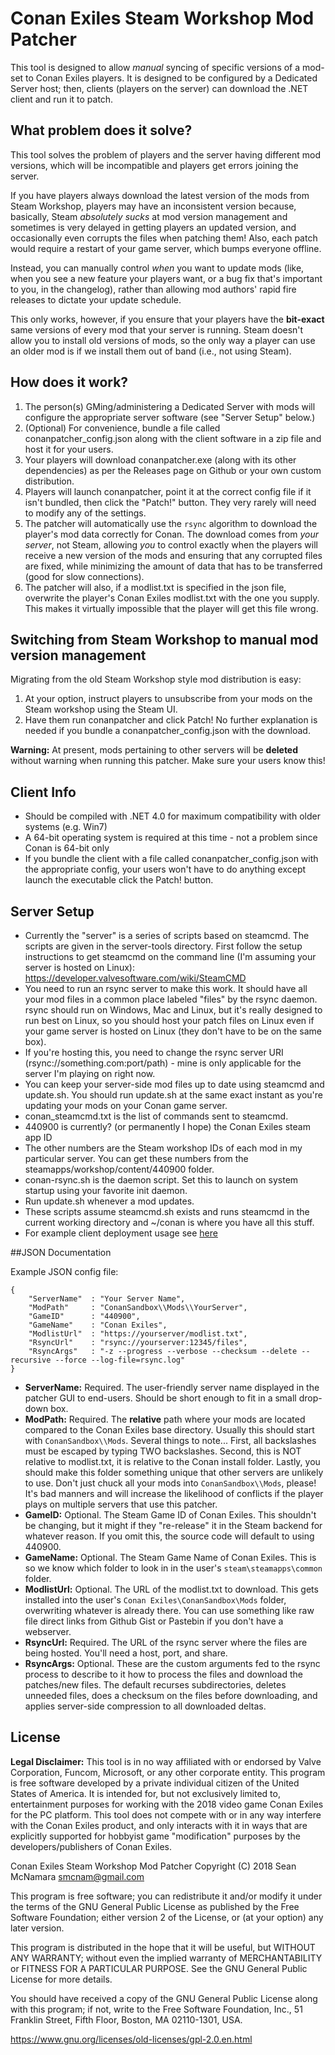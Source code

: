 # Conan Exiles Steam Workshop Mod Patcher

This tool is designed to allow *manual* syncing of specific versions of a mod-set to Conan Exiles players. It is designed to be configured by a Dedicated Server host; then, clients (players on the server) can download the .NET client and run it to patch.

## What problem does it solve?

This tool solves the problem of players and the server having different mod versions, which will be incompatible and players get errors joining the server.

If you have players always download the latest version of the mods from Steam Workshop, players may have an inconsistent version because, basically, Steam *absolutely sucks* at mod version management and sometimes is very delayed in getting players an updated version, and occasionally even corrupts the files when patching them! Also, each patch would require a restart of your game server, which bumps everyone offline.

Instead, you can manually control *when* you want to update mods (like, when you see a new feature your players want, or a bug fix that's important to you, in the changelog), rather than allowing mod authors' rapid fire releases to dictate your update schedule.

This only works, however, if you ensure that your players have the **bit-exact** same versions of every mod that your server is running. Steam doesn't allow you to install old versions of mods, so the only way a player can use an older mod is if we install them out of band (i.e., not using Steam).

## How does it work?

1. The person(s) GMing/administering a Dedicated Server with mods will configure the appropriate server software (see "Server Setup" below.)
2. (Optional) For convenience, bundle a file called conanpatcher_config.json along with the client software in a zip file and host it for your users.
3. Your players will download conanpatcher.exe (along with its other dependencies) as per the Releases page on Github or your own custom distribution.
4. Players will launch conanpatcher, point it at the correct config file if it isn't bundled, then click the "Patch!" button. They very rarely will need to modify any of the settings.
5. The patcher will automatically use the `rsync` algorithm to download the player's mod data correctly for Conan. The download comes from *your server*, not Steam, allowing *you* to control exactly when the players will receive a new version of the mods and ensuring that any corrupted files are fixed, while minimizing the amount of data that has to be transferred (good for slow connections).
6. The patcher will also, if a modlist.txt is specified in the json file, overwrite the player's Conan Exiles modlist.txt with the one you supply. This makes it virtually impossible that the player will get this file wrong.

## Switching from Steam Workshop to manual mod version management

Migrating from the old Steam Workshop style mod distribution is easy:

1. At your option, instruct players to unsubscribe from your mods on the Steam workshop using the Steam UI.
2. Have them run conanpatcher and click Patch! No further explanation is needed if you bundle a conanpatcher_config.json with the download.

**Warning:** At present, mods pertaining to other servers will be **deleted** without warning when running this patcher. Make sure your users know this!

## Client Info

- Should be compiled with .NET 4.0 for maximum compatibility with older systems (e.g. Win7)
- A 64-bit operating system is required at this time - not a problem since Conan is 64-bit only
- If you bundle the client with a file called conanpatcher_config.json with the appropriate config, your users won't have to do anything except launch the executable click the Patch! button.

## Server Setup

 - Currently the "server" is a series of scripts based on steamcmd. The scripts are given in the server-tools directory. First follow the setup instructions to get steamcmd on the command line (I'm assuming your server is hosted on Linux): https://developer.valvesoftware.com/wiki/SteamCMD
 - You need to run an rsync server to make this work. It should have all your mod files in a common place labeled "files" by the rsync daemon. rsync should run on Windows, Mac and Linux, but it's really designed to run best on Linux, so you should host your patch files on Linux even if your game server is hosted on Linux (they don't have to be on the same box).
 - If you're hosting this, you need to change the rsync server URI (rsync://something.com:port/path) - mine is only applicable for the server I'm playing on right now.
 - You can keep your server-side mod files up to date using steamcmd and update.sh. You should run update.sh at the same exact instant as you're updating your mods on your Conan game server.
 - conan_steamcmd.txt is the list of commands sent to steamcmd.
  - 440900 is currently? (or permanently I hope) the Conan Exiles steam app ID
  - The other numbers are the Steam workshop IDs of each mod in my particular server. You can get these numbers from the steamapps/workshop/content/440900 folder.
 - conan-rsync.sh is the daemon script. Set this to launch on system startup using your favorite init daemon.
 - Run update.sh whenever a mod updates.
 - These scripts assume steamcmd.sh exists and runs steamcmd in the current working directory and ~/conan is where you have all this stuff.
 - For example client deployment usage see [here](https://smcnam.me/greyfalls-conanpatcher.zip)
 
##JSON Documentation

Example JSON config file:

```
{
	"ServerName"  : "Your Server Name",
	"ModPath"     : "ConanSandbox\\Mods\\YourServer",
	"GameID"      : "440900",
	"GameName"    : "Conan Exiles",
	"ModlistUrl"  : "https://yourserver/modlist.txt",
	"RsyncUrl"    : "rsync://yourserver:12345/files",
	"RsyncArgs"   : "-z --progress --verbose --checksum --delete --recursive --force --log-file=rsync.log"
}
```

 - **ServerName:** Required. The user-friendly server name displayed in the patcher GUI to end-users. Should be short enough to fit in a small drop-down box.
 - **ModPath:** Required. The **relative** path where your mods are located compared to the Conan Exiles base directory. Usually this should start with `ConanSandbox\\Mods`. Several things to note... First, all backslashes must be escaped by typing TWO backslashes. Second, this is NOT relative to modlist.txt, it is relative to the Conan install folder. Lastly, you should make this folder something unique that other servers are unlikely to use. Don't just chuck all your mods into `ConanSandbox\\Mods`, please! It's bad manners and will increase the likelihood of conflicts if the player plays on multiple servers that use this patcher.
 - **GameID:** Optional. The Steam Game ID of Conan Exiles. This shouldn't be changing, but it might if they "re-release" it in the Steam backend for whatever reason. If you omit this, the source code will default to using 440900.
 - **GameName:** Optional. The Steam Game Name of Conan Exiles. This is so we know which folder to look in in the user's `steam\steamapps\common` folder.
 - **ModlistUrl:** Optional. The URL of the modlist.txt to download. This gets installed into the user's `Conan Exiles\ConanSandbox\Mods` folder, overwriting whatever is already there. You can use something like raw file direct links from Github Gist or Pastebin if you don't have a webserver.
 - **RsyncUrl:** Required. The URL of the rsync server where the files are being hosted. You'll need a host, port, and share. 
 - **RsyncArgs:** Optional. These are the custom arguments fed to the rsync process to describe to it how to process the files and download the patches/new files. The default recurses subdirectories, deletes unneeded files, does a checksum on the files before downloading, and applies server-side compression to all downloaded deltas.
 
## License

**Legal Disclaimer:** This tool is in no way affiliated with or endorsed by Valve Corporation, Funcom, Microsoft, or any other corporate entity. This program is free software developed by a private individual citizen of the United States of America. It is intended for, but not exclusively limited to, entertainment purposes for working with the 2018 video game Conan Exiles for the PC platform. This tool does not compete with or in any way interfere with the Conan Exiles product, and only interacts with it in ways that are explicitly supported for hobbyist game "modification" purposes by the developers/publishers of Conan Exiles. 
 
Conan Exiles Steam Workshop Mod Patcher
Copyright (C) 2018 Sean McNamara <smcnam@gmail.com>

This program is free software; you can redistribute it and/or
modify it under the terms of the GNU General Public License
as published by the Free Software Foundation; either version 2
of the License, or (at your option) any later version.

This program is distributed in the hope that it will be useful,
but WITHOUT ANY WARRANTY; without even the implied warranty of
MERCHANTABILITY or FITNESS FOR A PARTICULAR PURPOSE.  See the
GNU General Public License for more details.

You should have received a copy of the GNU General Public License
along with this program; if not, write to the Free Software
Foundation, Inc., 51 Franklin Street, Fifth Floor, Boston, MA  02110-1301, USA.

https://www.gnu.org/licenses/old-licenses/gpl-2.0.en.html